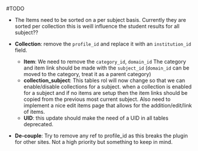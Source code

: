 #TODO


  - The Items need to be sorted on a per subject basis. Currently they are 
    sorted per collection this is weill influence the student results for all subject??
    
  - __Collection__: remove the `profile_id` and replace it with an `institution_id` field.
    - __Item__: We need to remove the `category_id`, `domain_id`
       The category and item link should be made with the `subject_id`
      (`domain_id` can be moved to the category, treat it as a parent category)
    - __collection_subject__: This tables rol will now change so that we can enable/disable collections 
      for a subject. when a collection is enabled for a subject and if no items are setup then the item links
      should be copied from the previous most current subject. Also need to implement a nice edit items
      page that allows for the addition/edit/link of items.
    - __UID__: this update should make the need of a UID in all tables deprecated.

  - __De-couple__: Try to remove any ref to profile_id as this breaks the plugin for other sites.
    Not a high priority but something to keep in mind.
